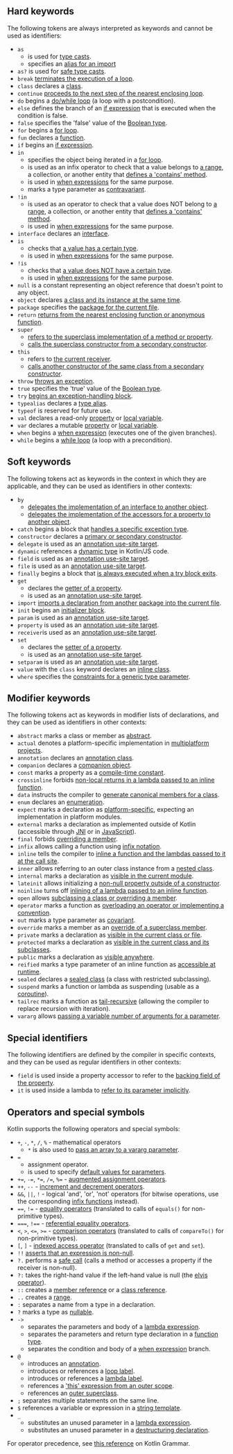 [//]: # (title: Keywords and operators)

## Hard keywords

The following tokens are always interpreted as keywords and cannot be used as identifiers:

 * `as`
     - is used for [type casts](typecasts.md#unsafe-cast-operator).
     - specifies an [alias for an import](packages.md#imports)
 * `as?` is used for [safe type casts](typecasts.md#safe-nullable-cast-operator).
 * `break` [terminates the execution of a loop](returns.md).
 * `class` declares a [class](classes.md).
 * `continue` [proceeds to the next step of the nearest enclosing loop](returns.md).
 * `do` begins a [do/while loop](control-flow.md#while-loops) (a loop with a postcondition).
 * `else` defines the branch of an [if expression](control-flow.md#if-expression) that is executed when the condition is false.
 * `false` specifies the 'false' value of the [Boolean type](basic-types.md#booleans).
 * `for` begins a [for loop](control-flow.md#for-loops).
 * `fun` declares a [function](functions.md).
 * `if` begins an [if expression](control-flow.md#if-expression).
 * `in`
     - specifies the object being iterated in a [for loop](control-flow.md#for-loops).
     - is used as an infix operator to check that a value belongs to [a range](ranges.md),
       a collection, or another entity that [defines a 'contains' method](operator-overloading.md#in-operator).
     - is used in [when expressions](control-flow.md#when-expression) for the same purpose.
     - marks a type parameter as [contravariant](generics.md#declaration-site-variance).
 * `!in`
     - is used as an operator to check that a value does NOT belong to [a range](ranges.md),
       a collection, or another entity that [defines a 'contains' method](operator-overloading.md#in-operator).
     - is used in [when expressions](control-flow.md#when-expression) for the same purpose.
 * `interface` declares an [interface](interfaces.md).
 * `is`
     - checks that [a value has a certain type](typecasts.md#is-and-is-operators).
     - is used in [when expressions](control-flow.md#when-expression) for the same purpose.
 * `!is`
     - checks that [a value does NOT have a certain type](typecasts.md#is-and-is-operators).
     - is used in [when expressions](control-flow.md#when-expression) for the same purpose.
 * `null` is a constant representing an object reference that doesn't point to any object.
 * `object` declares [a class and its instance at the same time](object-declarations.md).
 * `package` specifies the [package for the current file](packages.md).
 * `return` [returns from the nearest enclosing function or anonymous function](returns.md).
 * `super`
     - [refers to the superclass implementation of a method or property](inheritance.md#calling-the-superclass-implementation).
     - [calls the superclass constructor from a secondary constructor](classes.md#inheritance).
 * `this`
     - refers to [the current receiver](this-expressions.md).
     - [calls another constructor of the same class from a secondary constructor](classes.md#constructors).
 * `throw` [throws an exception](exceptions.md).
 * `true` specifies the 'true' value of the [Boolean type](basic-types.md#booleans).
 * `try` [begins an exception-handling block](exceptions.md).
 * `typealias` declares a [type alias](type-aliases.md).
 * `typeof` is reserved for future use.
 * `val` declares a read-only [property](properties.md) or [local variable](basic-syntax.md#variables).
 * `var` declares a mutable [property](properties.md) or [local variable](basic-syntax.md#variables).
 * `when` begins a [when expression](control-flow.md#when-expression) (executes one of the given branches).
 * `while` begins a [while loop](control-flow.md#while-loops) (a loop with a precondition).

## Soft keywords

The following tokens act as keywords in the context in which they are applicable, and they can be used
as identifiers in other contexts:

 * `by`
     - [delegates the implementation of an interface to another object](delegation.md).
     - [delegates the implementation of the accessors for a property to another object](delegated-properties.md).
 * `catch` begins a block that [handles a specific exception type](exceptions.md).
 * `constructor` declares a [primary or secondary constructor](classes.md#constructors).
 * `delegate` is used as an [annotation use-site target](annotations.md#annotation-use-site-targets).
 * `dynamic` references a [dynamic type](dynamic-type.md) in Kotlin/JS code.
 * `field` is used as an [annotation use-site target](annotations.md#annotation-use-site-targets).
 * `file` is used as an [annotation use-site target](annotations.md#annotation-use-site-targets).
 * `finally` begins a block that [is always executed when a try block exits](exceptions.md).
 * `get`
     - declares the [getter of a property](properties.md#getters-and-setters).
     - is used as an [annotation use-site target](annotations.md#annotation-use-site-targets).
 * `import` [imports a declaration from another package into the current file](packages.md).
 * `init` begins an [initializer block](classes.md#constructors).
 * `param` is used as an [annotation use-site target](annotations.md#annotation-use-site-targets).
 * `property` is used as an [annotation use-site target](annotations.md#annotation-use-site-targets).
 * `receiver`is used as an [annotation use-site target](annotations.md#annotation-use-site-targets).
 * `set`
     - declares the [setter of a property](properties.md#getters-and-setters).
     - is used as an [annotation use-site target](annotations.md#annotation-use-site-targets).
* `setparam` is used as an [annotation use-site target](annotations.md#annotation-use-site-targets).
* `value` with the `class` keyword declares an [inline class](inline-classes.md).
* `where` specifies the [constraints for a generic type parameter](generics.md#upper-bounds).

## Modifier keywords

The following tokens act as keywords in modifier lists of declarations, and they can be used as identifiers
in other contexts:

 * `abstract` marks a class or member as [abstract](classes.md#abstract-classes).
 * `actual` denotes a platform-specific implementation in [multiplatform projects](multiplatform.md).
 * `annotation` declares an [annotation class](annotations.md).
 * `companion` declares a [companion object](object-declarations.md#companion-objects).
 * `const` marks a property as a [compile-time constant](properties.md#compile-time-constants).
 * `crossinline` forbids [non-local returns in a lambda passed to an inline function](inline-functions.md#non-local-returns).
 * `data` instructs the compiler to [generate canonical members for a class](data-classes.md).
 * `enum` declares an [enumeration](enum-classes.md).
 * `expect` marks a declaration as [platform-specific](multiplatform.md), expecting an implementation in platform modules.
 * `external` marks a declaration as implemented outside of Kotlin (accessible through [JNI](java-interop.md#using-jni-with-kotlin) or in [JavaScript](js-interop.md#external-modifier)).
 * `final` forbids [overriding a member](inheritance.md#overriding-methods).
 * `infix` allows calling a function using [infix notation](functions.md#infix-notation).
 * `inline` tells the compiler to [inline a function and the lambdas passed to it at the call site](inline-functions.md).
 * `inner` allows referring to an outer class instance from a [nested class](nested-classes.md).
 * `internal` marks a declaration as [visible in the current module](visibility-modifiers.md).
 * `lateinit` allows initializing a [non-null property outside of a constructor](properties.md#late-initialized-properties-and-variables).
 * `noinline` turns off [inlining of a lambda passed to an inline function](inline-functions.md#noinline).
 * `open` allows [subclassing a class or overriding a member](classes.md#inheritance).
 * `operator` marks a function as [overloading an operator or implementing a convention](operator-overloading.md).
 * `out` marks a type parameter as [covariant](generics.md#declaration-site-variance).
 * `override` marks a member as an [override of a superclass member](inheritance.md#overriding-methods).
 * `private` marks a declaration as [visible in the current class or file](visibility-modifiers.md).
 * `protected` marks a declaration as [visible in the current class and its subclasses](visibility-modifiers.md).
 * `public` marks a declaration as [visible anywhere](visibility-modifiers.md).
 * `reified` marks a type parameter of an inline function as [accessible at runtime](inline-functions.md#reified-type-parameters).
 * `sealed` declares a [sealed class](sealed-classes.md) (a class with restricted subclassing).
 * `suspend` marks a function or lambda as suspending (usable as a [coroutine](coroutines-overview.md)).
 * `tailrec` marks a function as [tail-recursive](functions.md#tail-recursive-functions) (allowing the compiler to replace recursion with iteration).
 * `vararg` allows [passing a variable number of arguments for a parameter](functions.md#variable-number-of-arguments-varargs).

## Special identifiers

The following identifiers are defined by the compiler in specific contexts, and they can be used as regular
identifiers in other contexts:

 * `field` is used inside a property accessor to refer to the [backing field of the property](properties.md#backing-fields).
 * `it` is used inside a lambda to [refer to its parameter implicitly](lambdas.md#it-implicit-name-of-a-single-parameter).

## Operators and special symbols

Kotlin supports the following operators and special symbols:

 * `+`, `-`, `*`, `/`, `%` - mathematical operators
     - `*` is also used to [pass an array to a vararg parameter](functions.md#variable-number-of-arguments-varargs).
 * `=`
     - assignment operator.
     - is used to specify [default values for parameters](functions.md#default-arguments).
 * `+=`, `-=`, `*=`, `/=`, `%=` - [augmented assignment operators](operator-overloading.md#augmented-assignments).
 * `++`, `--` - [increment and decrement operators](operator-overloading.md#increments-and-decrements).
 * `&&`, `||`, `!` - logical 'and', 'or', 'not' operators (for bitwise operations, use the corresponding [infix functions](basic-types.md#operations) instead).
 * `==`, `!=` - [equality operators](operator-overloading.md#equality-and-inequality-operators) (translated to calls of `equals()` for non-primitive types).
 * `===`, `!==` - [referential equality operators](equality.md#referential-equality).
 * `<`, `>`, `<=`, `>=` - [comparison operators](operator-overloading.md#comparison-operators) (translated to calls of `compareTo()` for non-primitive types).
 * `[`, `]` - [indexed access operator](operator-overloading.md#indexed-access-operator) (translated to calls of `get` and `set`).
 * `!!` [asserts that an expression is non-null](null-safety.md#the-operator).
 * `?.` performs a [safe call](null-safety.md#safe-calls) (calls a method or accesses a property if the receiver is non-null).
 * `?:` takes the right-hand value if the left-hand value is null (the [elvis operator](null-safety.md#elvis-operator)).
 * `::` creates a [member reference](reflection.md#function-references) or a [class reference](reflection.md#class-references).
 * `..` creates a [range](ranges.md).
 * `:` separates a name from a type in a declaration.
 * `?` marks a type as [nullable](null-safety.md#nullable-types-and-non-null-types).
 * `->`
     - separates the parameters and body of a [lambda expression](lambdas.md#lambda-expression-syntax).
     - separates the parameters and return type declaration in a [function type](lambdas.md#function-types).
     - separates the condition and body of a [when expression](control-flow.md#when-expression) branch.
 * `@`
     - introduces an [annotation](annotations.md#usage).
     - introduces or references a [loop label](returns.md#break-and-continue-labels).
     - introduces or references a [lambda label](returns.md#return-to-labels).
     - references a ['this' expression from an outer scope](this-expressions.md#qualified-this).
     - references an [outer superclass](inheritance.md#calling-the-superclass-implementation).
 * `;` separates multiple statements on the same line.
 * `$` references a variable or expression in a [string template](basic-types.md#string-templates).
 * `_`
     - substitutes an unused parameter in a [lambda expression](lambdas.md#underscore-for-unused-variables).
     - substitutes an unused parameter in a [destructuring declaration](destructuring-declarations.md#underscore-for-unused-variables).

For operator precedence, see [this reference](https://kotlinlang.org/docs/reference/grammar.html#expressions) on Kotlin Grammar.